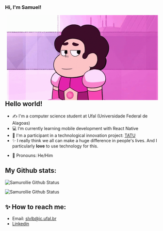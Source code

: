 ### Hi, I'm Samuel!

<!--
**samurollie/samurollie** is a ✨ _special_ ✨ repository because its `README.md` (this file) appears on your GitHub profile.

Here are some ideas to get you started:

- 🔭 I’m currently working on ...
- 🌱 I’m currently learning ...
- 👯 I’m looking to collaborate on ...
- 🤔 I’m looking for help with ...
- 💬 Ask me about ...
- 📫 How to reach me: ...
- 😄 Pronouns: ...
- ⚡ Fun fact: ...
-->

<img align="right" alt="GIF" src="assets/steven.gif"/>

## Hello world!

- ✍ I'm a computer science student at Ufal (Universidade Federal de Alagoas)
- :computer: I’m currently learning mobile development with React Native 
- :rocket: I'm a participant in a technological innovation project: [TATU](https://projetotatu.com.br)
- :sparkles: I really think we all can make a huge difference in people's lives. And I particularly **love** to use technology for this.
<!-- - 💬 Ask me about anything...especially Minecraft and Kpop ;-) -->
- :purple_heart: Pronouns: He/Him
<!-- - ⚡ Fun fact: My name comes from Greek and means *peace*. -->


## My Github stats:

![Samurollie Github Status](https://github-readme-stats.vercel.app/api?username=samurollie&show_icons=true&theme=tokyonight&count_private=true)

![Samurollie Github Status](https://github-readme-stats.vercel.app/api/top-langs/?username=samurollie&layout=compact&theme=tokyonight&count_private=true)

## :sparkles: How to reach me: 

- Email: slvlb@ic.ufal.br
- [Linkedin](https://www.linkedin.com/in/samuel-lucas-34aa6b1bb/)

<!-- <div>
    <img style="pading: 4%;" src="https://github-readme-stats.vercel.app/api?username=samurollie&show_icons=true&theme=tokyonight&count_private=true">
    <img style="pading: 4%;" src="https://github-readme-stats.vercel.app/api/top-langs/?username=samurollie&layout=compact&theme=tokyonight&count_private=true">
</div>
 -->


